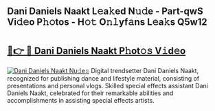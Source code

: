 ## Dani Daniels Naakt L𝚎a𝚔ed N𝚞𝚍e - Part-qwS Vi𝚍𝚎o P𝚑𝚘tos - H𝚘𝚝 O𝚗𝚕yf𝚊ns L𝚎a𝚔s Q5w12

# <h2><a href="http://kf6yj7.oniu.top/?m=Dani+Daniels+Naakt">🔗👉 🔴 Dani Daniels Naakt P𝚑ot𝚘𝚜 V𝚒d𝚎o</a></h2>

[![Dani Daniels Naakt Nu𝚍e𝚜](https://i.imgur.com/0qMVB7G.gif)](http://kf6yj7.oniu.top/?m=Dani+Daniels+Naakt)
Digital trendsetter Dani Daniels Naakt, recognized for publishing dance and lifestyle material, consisting of presentations and personal vlogs. Skilled special effects assistant Dani Daniels Naakt, celebrated for their remarkable abilities and accomplishments in assisting special effects artists.  
